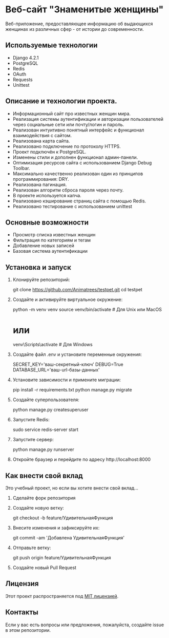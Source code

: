 # Веб-сайт "Знаменитые женщины"

Веб-приложение, предоставляющее информацию об выдающихся женщинах из различных сфер - от истории до современности.

## Используемые технологии
* Django 4.2.1
* PostgreSQL
* Redis
* OAuth
* Requests
* Unittest

## Описание и технологии проекта.
- Информационный сайт про известных женщин мира.
- Реализация системы аутентификации и авторизации пользователей через социальные сети или почту/логин и пароль.
- Реализован интуитивно понятный интерфейс и функционал взаимодействия с сайтом.
- Реализована карта сайта. 
- Реализовано подключение по протоколу HTTPS.
- Проект подключён к PostgreSQL.
- Изменены стили и дополнен функционал админ-панели.
- Оптимизация ресурсов сайта с использованием Django Debug Toolbar.
- Максимально качественно реализован один из принципов программирования: DRY.
- Реализована пагинация.
- Реализован алгоритм сброса пароля через почту.
- В проекте используется капча.
- Реализовано кэширование страниц сайта с помощью Redis.
- Реализовано тестирование с использованием unittest

## Основные возможности

- Просмотр списка известных женщин
- Фильтрация по категориям и тегам
- Добавление новых записей
- Базовая система аутентификации

## Установка и запуск

1. Клонируйте репозиторий:

    git clone https://github.com/Animatrees/testpet.git
    cd testpet

2. Создайте и активируйте виртуальное окружение:

    python -m venv venv
    source venv/bin/activate  # Для Unix или MacOS
    # или
    venv\Scripts\activate  # Для Windows

3. Создайте файл .env и установите переменные окружения:

    SECRET_KEY='ваш-секретный-ключ'
    DEBUG=True
    DATABASE_URL='ваш-url-базы-данных'

4. Установите зависимости и примените миграции:

    pip install -r requirements.txt
    python manage.py migrate

5. Создайте суперпользователя:

    python manage.py createsuperuser

6. Запустите Redis:

    sudo service redis-server start

7. Запустите сервер:

    python manage.py runserver

8. Откройте браузер и перейдите по адресу http://localhost:8000

## Как внести свой вклад

Это учебный проект, но если вы хотите внести свой вклад...

1. Сделайте форк репозитория
2. Создайте новую ветку:

    git checkout -b feature/УдивительнаяФункция

3. Внесите изменения и зафиксируйте их:

    git commit -am 'Добавлена УдивительнаяФункция'

4. Отправьте ветку:

    git push origin feature/УдивительнаяФункция

5. Создайте новый Pull Request

## Лицензия
Этот проект распространяется под [MIT лицензией](LICENSE.md).

## Контакты
Если у вас есть вопросы или предложения, пожалуйста, создайте issue в этом репозитории.
